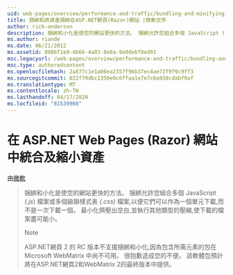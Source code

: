 ```yaml
---
uid: web-pages/overview/performance-and-traffic/bundling-and-minifying-assets-in-an-aspnet-web-pages-razor-site
title: 捆綁和將資產捆綁在ASP.NET網頁(Razor)網站 |微軟文件
author: rick-anderson
description: 捆綁和小化是使您的網站更快的方法。 捆綁允許您組合多個 JavaScript (.js ) 檔案或多個階層式表 (...
ms.author: riande
ms.date: 06/21/2012
ms.assetid: 8906f1e9-4b66-4a03-8e8a-9e9debf8ed91
msc.legacyurl: /web-pages/overview/performance-and-traffic/bundling-and-minifying-assets-in-an-aspnet-web-pages-razor-site
msc.type: authoredcontent
ms.openlocfilehash: 2a877c1e1a06ea2357f96b37ec4ae72f9f9c9ff3
ms.sourcegitcommit: 022f79dbc1350e0c6ffaa1e7e7c6e850cdabf9af
ms.translationtype: MT
ms.contentlocale: zh-TW
ms.lasthandoff: 04/17/2020
ms.locfileid: "81539908"
---
```

# <a name="bundling-and-minifying-assets-in-an-aspnet-web-pages-razor-site"></a>在 ASP.NET Web Pages (Razor) 網站中統合及縮小資產

由[微軟](https://github.com/microsoft)

> 捆綁和小化是使您的網站更快的方法。 捆綁允許您組合多個 JavaScript *(.js*) 檔案或多個級聯樣式表 *(.css)* 檔案,以便它們可以作為一個單元下載,而不是一次下載一個。 最小化擠壓出空白,並執行其他類型的壓縮,使下載的檔案盡可能小。
> 
> > [!NOTE]
> > ASP.NET網頁 2 的 RC 版本不支援捆綁和小化,因為包含所需元素的包在 Microsoft WebMatrix 中尚不可用。 很抱歉造成您的不便。 該軟體包預計將在ASP.NET網頁2和WebMatrix 2的最終版本中提供。
